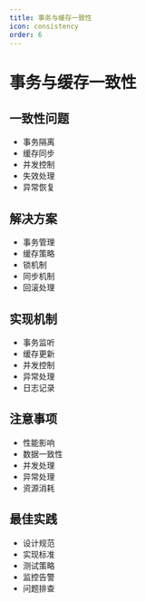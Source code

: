 ```yaml
---
title: 事务与缓存一致性
icon: consistency
order: 6
---
```


# 事务与缓存一致性

## 一致性问题
- 事务隔离
- 缓存同步
- 并发控制
- 失效处理
- 异常恢复

## 解决方案
- 事务管理
- 缓存策略
- 锁机制
- 同步机制
- 回滚处理

## 实现机制
- 事务监听
- 缓存更新
- 并发控制
- 异常处理
- 日志记录

## 注意事项
- 性能影响
- 数据一致性
- 并发处理
- 异常处理
- 资源消耗

## 最佳实践
- 设计规范
- 实现标准
- 测试策略
- 监控告警
- 问题排查
